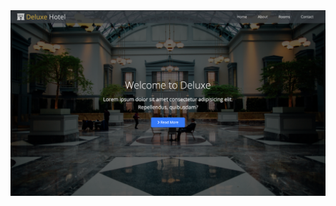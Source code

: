 <img src="https://github.com/musabeytekin/images/blob/main/view/deluxe-hotel-1.png" alt="Delıxe-Hotel" style="width:700px">